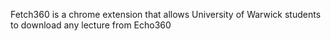 Fetch360 is a chrome extension that allows University of Warwick students to download any lecture from Echo360
